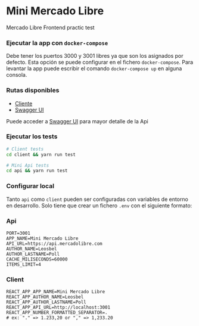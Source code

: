 # Mini Mercado Libre
Mercado Libre Frontend practic test

### Ejecutar la app con `docker-compose`
Debe tener los puertos 3000 y 3001 libres ya que son los asignados por defecto. Esta opción se puede configurar en el fichero `docker-compose`. Para levantar la app puede escribir el comando `docker-compose up` en alguna consola.

### Rutas disponibles
- [Cliente](http://localhost:3000)
- [Swagger UI](http://localhost:3001)

Puede acceder a [Swagger UI](http://localhost:3001) para mayor detalle de la Api

### Ejecutar los tests
```bash
# Client tests
cd client && yarn run test

# Mini Api tests
cd api && yarn run test
```

### Configurar local
Tanto `api` como `client` pueden ser configuradas con variables de entorno en desarrollo. Solo tiene que crear un fichero `.env` con el siguiente formato:

### Api
```
PORT=3001
APP_NAME=Mini Mercado Libre
API_URL=https://api.mercadolibre.com
AUTHOR_NAME=Leosbel
AUTHOR_LASTNAME=Poll
CACHE_MILISECONDS=60000
ITEMS_LIMIT=4
```

### Client
```
REACT_APP_APP_NAME=Mini Mercado Libre
REACT_APP_AUTHOR_NAME=Leosbel
REACT_APP_AUTHOR_LASTNAME=Poll
REACT_APP_API_URL=http://localhost:3001
REACT_APP_NUMBER_FORMATTED_SEPARATOR=.
# ex: "." => 1.233,20 or "," => 1,233.20
```
